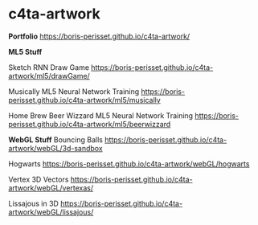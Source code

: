 # c4ta-artwork

**Portfolio**
https://boris-perisset.github.io/c4ta-artwork/

**ML5 Stuff**

Sketch RNN Draw Game
https://boris-perisset.github.io/c4ta-artwork/ml5/drawGame/

Musically ML5 Neural Network Training
https://boris-perisset.github.io/c4ta-artwork/ml5/musically

Home Brew Beer Wizzard ML5 Neural Network Training
https://boris-perisset.github.io/c4ta-artwork/ml5/beerwizzard


**WebGL Stuff**
Bouncing Balls
https://boris-perisset.github.io/c4ta-artwork/webGL/3d-sandbox

Hogwarts
https://boris-perisset.github.io/c4ta-artwork/webGL/hogwarts

Vertex 3D Vectors
https://boris-perisset.github.io/c4ta-artwork/webGL/vertexas/

Lissajous in 3D
https://boris-perisset.github.io/c4ta-artwork/webGL/lissajous/
